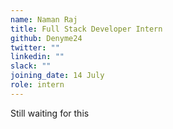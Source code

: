 ```yaml
---
name: Naman Raj
title: Full Stack Developer Intern
github: Denyme24
twitter: ""
linkedin: ""
slack: ""
joining_date: 14 July
role: intern
---
```


Still waiting for this
